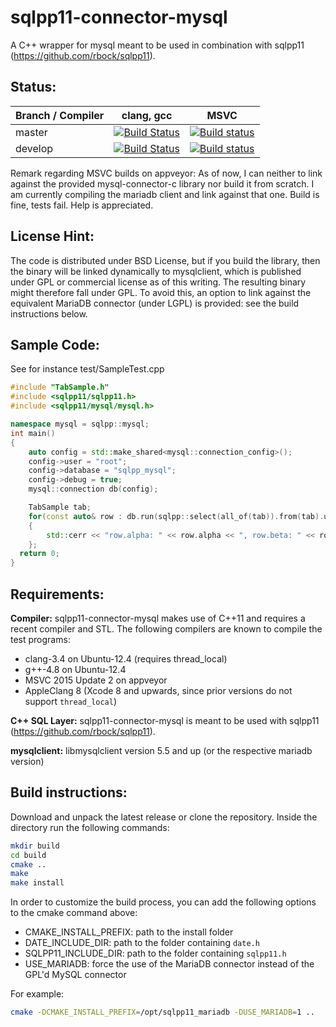 sqlpp11-connector-mysql
=======================

A C++ wrapper for mysql meant to be used in combination with sqlpp11 (https://github.com/rbock/sqlpp11).

Status:
-------
Branch / Compiler | clang,  gcc | MSVC
------------------| ------------|--------
master | [![Build Status](https://travis-ci.org/rbock/sqlpp11-connector-mysql.svg?branch=master)](https://travis-ci.org/rbock/sqlpp11-connector-mysql?branch=master) | [![Build status](https://ci.appveyor.com/api/projects/status/8yo0sbopv63kb2t7/branch/master?svg=true)](https://ci.appveyor.com/project/rbock/sqlpp11-connector-mysql/branch/master)
develop | [![Build Status](https://travis-ci.org/rbock/sqlpp11-connector-mysql.svg?branch=develop)](https://travis-ci.org/rbock/sqlpp11-connector-mysql?branch=develop) | [![Build status](https://ci.appveyor.com/api/projects/status/8yo0sbopv63kb2t7/branch/develop?svg=true)](https://ci.appveyor.com/project/rbock/sqlpp11-connector-mysql/branch/develop) |

Remark regarding MSVC builds on appveyor: As of now, I can neither to link against the provided mysql-connector-c library nor build it from scratch. I am currently compiling the mariadb client and link against that one. Build is fine, tests fail. Help is appreciated.


License Hint:
-------------
The code is distributed under BSD License, but if you build the library, then the binary will be linked dynamically to mysqlclient, which is published under GPL or commercial license as of this writing. The resulting binary might therefore fall under GPL. To avoid this, an option to link against the equivalent MariaDB connector (under LGPL) is provided: see the build instructions below.

Sample Code:
------------
See for instance test/SampleTest.cpp

```C++
#include "TabSample.h"
#include <sqlpp11/sqlpp11.h>
#include <sqlpp11/mysql/mysql.h>

namespace mysql = sqlpp::mysql;
int main()
{
	auto config = std::make_shared<mysql::connection_config>();
 	config->user = "root";
 	config->database = "sqlpp_mysql";
	config->debug = true;
	mysql::connection db(config);

	TabSample tab;
	for(const auto& row : db.run(sqlpp::select(all_of(tab)).from(tab).unconditionally()))
	{
		std::cerr << "row.alpha: " << row.alpha << ", row.beta: " << row.beta << ", row.gamma: " << row.gamma <<  std::endl;
	};
  return 0;
}
```


Requirements:
-------------
__Compiler:__
sqlpp11-connector-mysql makes use of C++11 and requires a recent compiler and STL. The following compilers are known to compile the test programs:

  * clang-3.4 on Ubuntu-12.4 (requires thread_local)
  * g++-4.8 on Ubuntu-12.4
  * MSVC 2015 Update 2 on appveyor
  * AppleClang 8 (Xcode 8 and upwards, since prior versions do not support `thread_local`)

__C++ SQL Layer:__
sqlpp11-connector-mysql is meant to be used with sqlpp11 (https://github.com/rbock/sqlpp11).

__mysqlclient:__
libmysqlclient version 5.5 and up (or the respective mariadb version)



Build instructions:
-------------------
Download and unpack the latest release or clone the repository. Inside the directory run the following commands:

```bash
mkdir build
cd build
cmake ..
make
make install
```

In order to customize the build process, you can add the following options to the cmake command above:

* CMAKE_INSTALL_PREFIX: path to the install folder
* DATE_INCLUDE_DIR: path to the folder containing `date.h`
* SQLPP11_INCLUDE_DIR: path to the folder containing `sqlpp11.h`
* USE_MARIADB: force the use of the MariaDB connector instead of the GPL'd MySQL connector

For example:

```bash
cmake -DCMAKE_INSTALL_PREFIX=/opt/sqlpp11_mariadb -DUSE_MARIADB=1 ..
```
